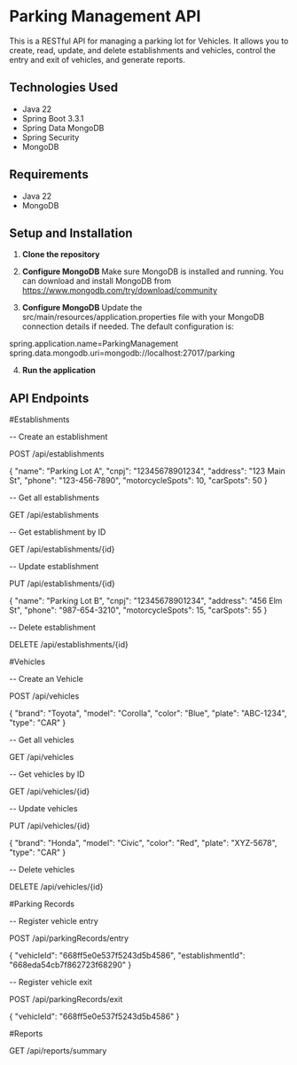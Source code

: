# Parking Management API

This is a RESTful API for managing a parking lot for Vehicles. It allows you to create, read, update, and delete establishments and vehicles, control the entry and exit of vehicles, and generate reports.

## Technologies Used

- Java 22
- Spring Boot 3.3.1
- Spring Data MongoDB
- Spring Security
- MongoDB


## Requirements

- Java 22
- MongoDB

## Setup and Installation

1. **Clone the repository**

2. **Configure MongoDB**
Make sure MongoDB is installed and running. You can download and install MongoDB from 
https://www.mongodb.com/try/download/community

3. **Configure MongoDB**
Update the src/main/resources/application.properties file with your MongoDB connection details if needed. The default configuration is:

spring.application.name=ParkingManagement
spring.data.mongodb.uri=mongodb://localhost:27017/parking

4. **Run the application**


## API Endpoints

#Establishments

-- Create an establishment

POST /api/establishments

{
  "name": "Parking Lot A",
  "cnpj": "12345678901234",
  "address": "123 Main St",
  "phone": "123-456-7890",
  "motorcycleSpots": 10,
  "carSpots": 50
}

-- Get all establishments

GET /api/establishments

-- Get establishment by ID

GET /api/establishments/{id}

-- Update establishment

PUT /api/establishments/{id}

{
  "name": "Parking Lot B",
  "cnpj": "12345678901234",
  "address": "456 Elm St",
  "phone": "987-654-3210",
  "motorcycleSpots": 15,
  "carSpots": 55
}

-- Delete establishment

DELETE /api/establishments/{id}

#Vehicles

-- Create an Vehicle

POST /api/vehicles

{
  "brand": "Toyota",
  "model": "Corolla",
  "color": "Blue",
  "plate": "ABC-1234",
  "type": "CAR"
}

-- Get all vehicles

GET /api/vehicles

-- Get vehicles by ID

GET /api/vehicles/{id}

-- Update vehicles

PUT /api/vehicles/{id}

{
  "brand": "Honda",
  "model": "Civic",
  "color": "Red",
  "plate": "XYZ-5678",
  "type": "CAR"
}

-- Delete vehicles

DELETE /api/vehicles/{id}

#Parking Records

-- Register vehicle entry

POST /api/parkingRecords/entry

{
  "vehicleId": "668ff5e0e537f5243d5b4586",
  "establishmentId": "668eda54cb7f862723f68290"
}

-- Register vehicle exit

POST /api/parkingRecords/exit

{
  "vehicleId": "668ff5e0e537f5243d5b4586"
}

#Reports

GET /api/reports/summary
